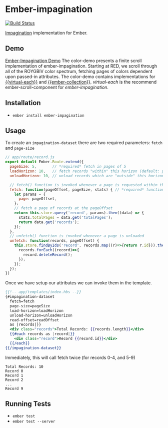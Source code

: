 # Ember-impagination
[![Build Status](https://travis-ci.org/thefrontside/ember-impagination.svg)](https://travis-ci.org/thefrontside/ember-impagination)

[Impagination](https://github.com/flexyford/impagination) implementation for Ember.

## Demo
[Ember-Impagination Demo](https://github.com/thefrontside/ember-impagination/tree/color-demo)
The color-demo presents a finite scroll implementation of ember-impagination. Starting at RED, we scroll through all of the ROYGBIV color spectrum, fetching pages of colors dependent upon passed-in attributes. The color-demo contains implementations for [{{virtual-each}}](https://github.com/jasonmit/virtual-each) and [{{ember-collection}}](https://github.com/emberjs/ember-collection). *virtual-each* is the recommend ember-scroll-component for *ember-impagination*.

## Installation

* `ember install ember-impagination`

## Usage

To create an `impagination-dataset` there are two required parameters:
`fetch` and `page-size`

```javascript
// app/route/record.js
export default Ember.Route.extend({
  pageSize: 5,       // *required* fetch in pages of 5
  loadHorizon: 10,   // fetch records "within" this horizon (default: pageSize)
  unloadHorizon: 10, // unload records which are "outside" this horizon (default: Infinity)

  // fetch() function is invoked whenever a page is requested within the loadHorizon
  fetch: function(pageOffset, pageSize, stats) { // *required* function which returns a "thenable"
    let params = {
      page: pageOffset,
    };
    // fetch a page of records at the pageOffset
    return this.store.query('record', params).then((data) => {
      stats.totalPages = data.get('totalPages');
      return data.get('records');
    });
  },
  // unfetch() function is invoked whenever a page is unloaded
  unfetch: function(records, pageOffset) {
    this.store.findByIds('record', records.map((r)=>{return r.id})).then(function (records) {
      records.forEach((record)=>{
        record.deleteRecord();
      });
    });
  });
})
```

Once we have setup our attributes we can invoke them in the template.

```hbs
{{!-- app/templates/index.hbs --}}
{#impagination-dataset 
  fetch=fetch 
  page-size=pageSize 
  load-horizon=loadHorizon 
  unload-horizon=unloadHorizon 
  read-offset=readOffset 
  as |records|}}
  <div class="records">Total Records: {{records.length}}</div>
  {{#each records as |record|}}
    <div class="record">Record {{record.id}}</div>
  {{/each}}
{{/impagination-dataset}}
```

Immediately, this will call fetch twice (for records 0-4, and 5-9)
```
Total Records: 10
Record 0
Record 1
Record 2
...
Record 9
```

## Running Tests

* `ember test`
* `ember test --server`
